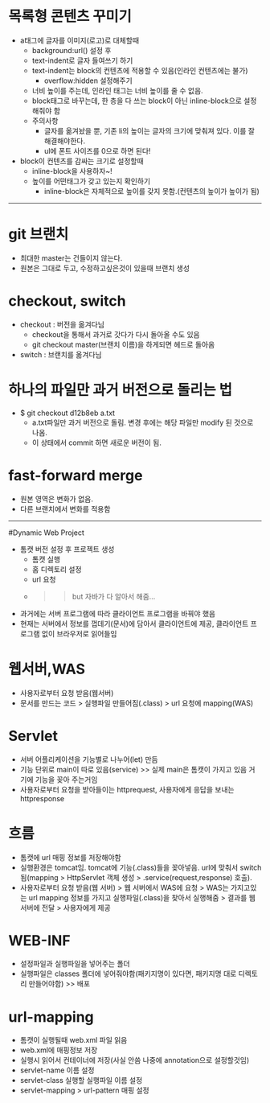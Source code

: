 # 목록형 콘텐츠 꾸미기
  - a태그에 글자를 이미지(로고)로 대체할때
    - background:url() 설정 후
    - text-indent로 글자 들여쓰기 하기
    - text-indent는 block의 컨텐츠에 적용할 수 있음(인라인 컨텐츠에는 불가)
      - overflow:hidden 설정해주기
    - 너비 높이를 주는데, 인라인 태그는 너비 높이를 줄 수 없음.
    - block태그로 바꾸는데, 한 층을 다 쓰는 block이 아닌 inline-block으로 설정해줘야 함
    - 주의사항
      - 글자를 옮겨놨을 뿐, 기존 li의 높이는 글자의 크기에 맞춰져 있다. 이를 잘 해결해야한다.
      - ul에 폰트 사이즈를 0으로 하면 된다!
  - block이 컨텐츠를 감싸는 크기로 설정할때
    - inline-block을 사용하자~!
    - 높이를 어떤태그가 갖고 있는지 확인하기
      - inline-block은 자체적으로 높이를 갖지 못함.(컨텐츠의 높이가 높이가 됨)
---
# git 브랜치
  - 최대한 master는 건들이지 않는다.
  - 원본은 그대로 두고, 수정하고싶은것이 있을때 브랜치 생성
# checkout, switch
  - checkout : 버전을 옮겨다님
    - checkout을 통해서 과거로 갓다가 다시 돌아올 수도 있음
    - git checkout master(브랜치 이름)을 하게되면 헤드로 돌아옴
  - switch : 브랜치를 옮겨다님
# 하나의 파일만 과거 버전으로 돌리는 법
  - $ git checkout d12b8eb a.txt
    - a.txt파일만 과거 버전으로 돌림. 변경 후에는 해당 파일만 modify 된 것으로 나옴.
    - 이 상태에서 commit 하면 새로운 버전이 됨.
# fast-forward merge
  - 원본 영역은 변화가 없음.
  - 다른 브랜치에서 변화를 적용함
  
---
#Dynamic Web Project
  - 톰캣 버전 설정 후 프로젝트 생성
    - 톰캣 실행
    - 홈 디렉토리 설정
    - url 요청
    - >> but 자바가 다 알아서 해줌...
  - 과거에는 서버 프로그램에 따라 클라이언트 프로그램을 바꿔야 했음
  - 현재는 서버에서 정보를 껍데기(문서)에 담아서 클라이언트에 제공, 클라이언트 프로그램 없이 브라우저로 읽어들임
  
# 웹서버,WAS
  - 사용자로부터 요청 받음(웹서버)
  - 문서를 만드는 코드 > 실행파일 만들어짐(.class) > url 요청에 mapping(WAS)
# Servlet
  - 서버 어플리케이션을 기능별로 나누어(let) 만듬
  - 기능 단위로 main이 따로 있음(service) >> 실제 main은 톰캣이 가지고 있음 거기에 기능을 꽂아 주는거임
  - 사용자로부터 요청을 받아들이는 httprequest, 사용자에게 응답을 보내는 httpresponse
# 흐름
  - 톰캣에 url 매핑 정보를 저장해야함
  - 실행환경은 tomcat임. tomcat에 기능(.class)들을 꽂아넣음. url에 맞춰서 switch 됨(mapping > HttpServlet 객체 생성 > .service(request,response) 호출).
  - 사용자로부터 요청 받음(웹 서버) > 웹 서버에서 WAS에 요청 > WAS는 가지고있는 url mapping 정보를 가지고 실행파일(.class)을 찾아서 실행해줌 > 결과를 웹 서버에 전달 > 사용자에게 제공
# WEB-INF
  - 설정파일과 실행파일을 넣어주는 폴더
  - 실행파일은 classes 폴더에 넣어줘야함(패키지명이 있다면, 패키지명 대로 디렉토리 만들어야함) >> 배포
# url-mapping
  - 톰캣이 실행될때 web.xml 파일 읽음
  - web.xml에 매핑정보 저장
  - 실행시 읽어서 컨테이너에 저장(사실 안씀 나중에 annotation으로 설정할것임)
  - servlet-name 이름 설정
  - servlet-class 실행할 실행파일 이름 설정
  - servlet-mapping > url-pattern 매핑 설정
